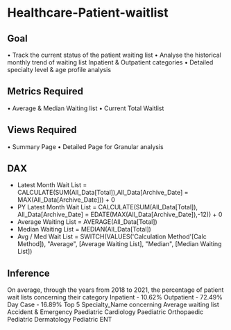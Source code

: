 # Healthcare-Patient-waitlist
## Goal
•	Track the current status of the patient waiting list
•	Analyse the historical monthly trend of waiting list Inpatient & Outpatient categories
•	Detailed specialty level & age profile analysis
## Metrics Required
•	Average & Median Waiting list
•	Current Total Waitlist
## Views Required
•	Summary Page
•	Detailed Page for Granular analysis
## DAX 
- Latest Month Wait List = CALCULATE(SUM(All_Data[Total]),All_Data[Archive_Date] = MAX(All_Data[Archive_Date])) + 0
- PY Latest Month Wait List = CALCULATE(SUM(All_Data[Total]), All_Data[Archive_Date] = EDATE(MAX(All_Data[Archive_Date]),-12)) + 0
- Average Waiting List = AVERAGE(All_Data[Total])
- Median Waiting List = MEDIAN(All_Data[Total])
- Avg / Med Wait List = SWITCH(VALUES('Calculation Method'[Calc Method]), "Average", [Average Waiting List], "Median", [Median Waiting List])
## Inference
On average, through the years from 2018 to 2021, the percentage of patient wait lists concerning their category
Inpatient - 10.62%
Outpatient - 72.49%
Day Case - 16.89%
Top 5 Specialty_Name concerning Average waiting list
Accident & Emergency
Paediatric Cardiology
Paediatric Orthopaedic
Pediatric Dermatology
Pediatric ENT



